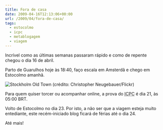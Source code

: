 ```yaml
---
title: Fora de casa
date: 2009-04-16T12:13:06+00:00
url: /2009/04/fora-de-casa/
tags:
  - estocolmo
  - icpc
  - metablogagem
  - viagem
---
```


Incrível como as últimas semanas passaram rápido e como de repente chegou o dia 16 de abril.

Parto de Guarulhos hoje às 18:40, faço escala em Amsterdã e chego em Estocolmo amanhã.

![Stockholm Old Town (crédito: Christopher Neugebauer/Flickr)](https://farm4.static.flickr.com/3589/3445718602_60022c1166.jpg)

Para quem quiser torcer ou acompanhar online, a prova do <acronym title="International Collegiate Programming Contest">ICPC</acronym> é dia 21, às 05:00 BRT.

Volto de Estocolmo no dia 23. Por isto, a não ser que a viagem esteja muito entediante, este recém-iniciado blog ficará de férias até o dia 24.

Até mais!
